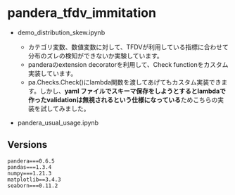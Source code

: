 # pandera_tfdv_immitation

- demo_distribution_skew.ipynb
    - カテゴリ変数、数値変数に対して、TFDVが利用している指標に合わせて分布のズレの検知ができないか実験しています。
    - panderaのextension decoratorを利用して、Check functionをカスタム実装しています。
    - pa.Checks.Check()にlambda関数を渡してあげてもカスタム実装できます。しかし、**yaml ファイルでスキーマ保存をしようとするとlambdaで作ったvalidationは無視されるという仕様になっている**ためこちらの実装を試してみました。
    
- pandera_usual_usage.ipynb




## Versions

```
pandera===0.6.5
pandas===1.3.4
numpy===1.21.3
matplotlib==3.4.3
seaborn===0.11.2
```